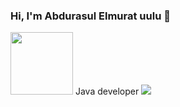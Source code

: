 ### Hi, I'm Abdurasul Elmurat uulu 👋
<img src="https://sputnik.kg/img/103415/16/1034151699_0:0:2400:1768_1440x900_80_0_1_1a6746a7fc62a7d79c1c573a8bde7b69.jpg.webp?source-sid=%D0%A1%D1%83%D0%BB%D1%82%D0%B0%D0%BD%20%D0%94%D0%BE%D1%81%D0%B0%D0%BB%D0%B8%D0%B5%D0%B2" width="100px">
Java developer
<a href="https://www.instagram.com/elmurat_uulu_/"> 
<img src="https://upload.wikimedia.org/wikipedia/commons/9/95/Instagram_logo_2022.svg">
</a>
